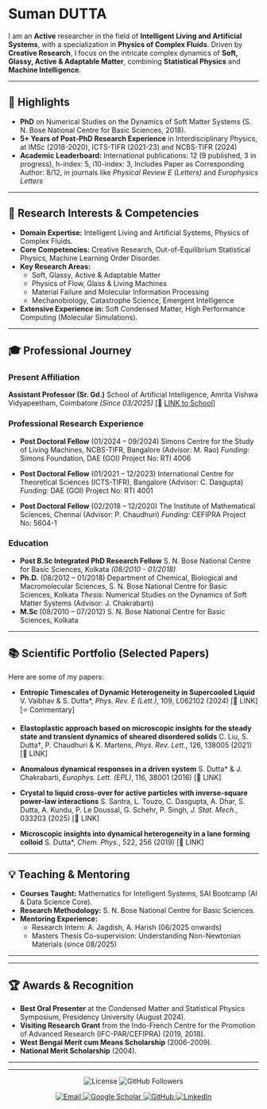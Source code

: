 # Suman DUTTA

I am an **Active** researcher in the field of **Intelligent Living and Artificial Systems**, with a specialization in **Physics of Complex Fluids**. Driven by **Creative Research**, I focus on the intricate complex dynamics of **Soft, Glassy, Active & Adaptable Matter**, combining **Statistical Physics** and **Machine Intelligence**.

---

## 🌟 Highlights

*   **PhD** on Numerical Studies on the Dynamics of Soft Matter Systems (S. N. Bose National Centre for Basic Sciences, 2018).
*   **5+ Years of Post-PhD Research Experience** in Interdisciplinary Physics, at IMSc (2018-2020), ICTS-TIFR (2021-23) and NCBS-TIFR (2024)
*   **Academic Leaderboard:** International publications: 12 (9 published, 3 in progress), h-index: 5, i10-index: 3, Includes Paper as Corresponding Author: 8/12, in journals like *Physical Review E (Letters)* and *Europhysics Letters*
---

## 🔬 Research Interests & Competencies

*   **Domain Expertise:** Intelligent Living and Artificial Systems, Physics of Complex Fluids.
*   **Core Competencies:** Creative Research, Out-of-Equilibrium Statistical Physics, Machine Learning Order Disorder.
*   **Key Research Areas:**
    *   Soft, Glassy, Active & Adaptable Matter
    *   Physics of Flow, Glass & Living Machines
    *   Material Failure and Molecular Information Processing
    *   Mechanobiology, Catastrophe Science, Emergent Intelligence
*   **Extensive Experience in:** Soft Condensed Matter, High Performance Computing (Molecular Simulations).

---

## 🎓 Professional Journey

### Present Affiliation
**Assistant Professor (Sr. Gd.)**
School of Artificial Intelligence, Amrita Vishwa Vidyapeetham, Coimbatore
*(Since 03/2025)* [🔗 [LINK to School](https://www.amrita.edu/faculty/suman-dutta/)]

### Professional Research Experience
*   **Post Doctoral Fellow** (01/2024 – 09/2024)
    Simons Centre for the Study of Living Machines, NCBS-TIFR, Bangalore (Advisor: M. Rao)
    *Funding:* Simons Foundation, DAE (GOI) Project No: RTI 4006

*   **Post Doctoral Fellow** (01/2021 – 12/2023)
    International Centre for Theoretical Sciences (ICTS-TIFR), Bangalore (Advisor: C. Dasgupta)
    *Funding:* DAE (GOI) Project No: RTI 4001

*   **Post Doctoral Fellow** (02/2018 – 12/2020)
    The Institute of Mathematical Sciences, Chennai (Advisor: P. Chaudhuri)
    *Funding:* CEFIPRA Project No: 5604-1

### Education
*   **Post B.Sc Integrated PhD Research Fellow**
    S. N. Bose National Centre for Basic Sciences, Kolkata
    *(08/2010 - 01/2018)*
*   **Ph.D.** (08/2012 – 01/2018)
    Department of Chemical, Biological and Macromolecular Sciences, S. N. Bose National Centre for Basic Sciences, Kolkata
    *Thesis:* Numerical Studies on the Dynamics of Soft Matter Systems (Advisor: J. Chakrabarti)
*   **M.Sc** (08/2010 – 07/2012)
    S. N. Bose National Centre for Basic Sciences, Kolkata

---

## 📚 Scientific Portfolio (Selected Papers)

Here are some of my papers:

*   **Entropic Timescales of Dynamic Heterogeneity in Supercooled Liquid**
    V. Vaibhav & S. Dutta*, *Phys. Rev. E (Lett.)*, 109, L062102 (2024)
    [🔗 LINK] [⭐ Commentary]

*   **Elastoplastic approach based on microscopic insights for the steady state and transient dynamics of sheared disordered solids**
    C. Liu, S. Dutta†, P. Chaudhuri & K. Martens, *Phys. Rev. Lett.*, 126, 138005 (2021)
    [🔗 LINK]

*   **Anomalous dynamical responses in a driven system**
    S. Dutta* & J. Chakrabarti, *Europhys. Lett. (EPL)*, 116, 38001 (2016)
    [🔗 LINK]

*   **Crystal to liquid cross-over for active particles with inverse-square power-law interactions**
    S. Santra, L. Touzo, C. Dasgupta, A. Dhar, S. Dutta, A. Kundu, P. Le Doussal, G. Schehr, P. Singh, *J. Stat. Mech.*, 033203 (2025)
    [🔗 LINK]

*   **Microscopic insights into dynamical heterogeneity in a lane forming colloid**
    S. Dutta*, *Chem. Phys.*, 522, 256 (2019)
    [🔗 LINK]

---

## 💡 Teaching & Mentoring

*   **Courses Taught:** Mathematics for Intelligent Systems, SAI Bootcamp (AI & Data Science Core).
*   **Research Methodology:** S. N. Bose National Centre for Basic Sciences.
*   **Mentoring Experience:**
    *   Research Intern: A. Jagdish, A. Harish (06/2025 onwards)
    *   Masters Thesis Co-supervision: Understanding Non-Newtonian Materials (since 08/2025)
---

---

## 🏆 Awards & Recognition

*   **Best Oral Presenter** at the Condensed Matter and Statistical Physics Symposium, Presidency University (August 2024).
*   **Visiting Research Grant** from the Indo-French Centre for the Promotion of Advanced Research (IFC-PAR/CEFIPRA) (2019, 2018).
*   **West Bengal Merit cum Means Scholarship** (2006-2009).
*   **National Merit Scholarship** (2004).

---


---

<p align="center">
  <img src="https://img.shields.io/badge/License-MIT-blue.svg" alt="License">
  <img src="https://img.shields.io/github/followers/yourusername?label=Followers&style=social" alt="GitHub Followers">
   
<p align="center">
  <a href="mailto:sumandutta.snbncbs@gmail.com">
    <img src="https://img.shields.io/badge/Email-sumandutta.snbncbs%40gmail.com-blue?style=flat-square&logo=gmail" alt="Email">
  </a>
  <a href="https://scholar.google.com/citations?user=j-83jp8AAAAJ">
    <img src="https://img.shields.io/badge/Google_Scholar-007bff?style=flat-square&logo=google-scholar&logoColor=white" alt="Google Scholar">
  </a>
  <a href="https://github.com/sd3ph">
    <img src="https://img.shields.io/badge/GitHub-181717?style=flat-square&logo=github&logoColor=white" alt="GitHub">
  </a>
  <a href="https://www.linkedin.com/in/sd3ph/">
    <img src="https://img.shields.io/badge/LinkedIn-0A66C2?style=flat-square&logo=linkedin&logoColor=white" alt="LinkedIn">
  </a>
</p>

